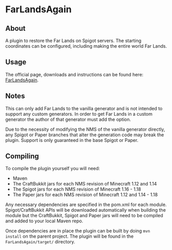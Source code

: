 # FarLandsAgain
## About
A plugin to restore the Far Lands on Spigot servers. The starting coordinates can be configured, including making the entire world Far Lands.

## Usage
The official page, downloads and instructions can be found here: [FarLandsAgain](https://www.spigotmc.org/resources/farlandsagain.8228/).

## Notes
This can only add Far Lands to the vanilla generator and is not intended to support any custom generators. In order to get Far Lands in a custom generator the author of that generator must add the option.

Due to the necessity of modifying the NMS of the vanilla generator directly, any Spigot or Paper branches that alter the generation code may break the plugin. Support is only guaranteed in the base Spigot or Paper.

## Compiling
To compile the plugin yourself you will need:
 - Maven
 - The CraftBukkit jars for each NMS revision of Minecraft 1.12 and 1.14
 - The Spigot jars for each NMS revision of Minecraft 1.16 - 1.18
 - The Paper jars for each NMS revision of Minecraft 1.12 and 1.14 - 1.18
 
Any necessary dependencies are specified in the pom.xml for each module. Spigot/CraftBukkit APIs will be downloaded automatically when building the module but the CraftBukkit, Spigot and Paper jars will need to be compiled and added to your local Maven repo.
 
Once dependencies are in place the plugin can be built by doing `mvn install` on the parent project. The plugin will be found in the `FarLandsAgain/target/` directory.